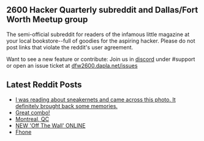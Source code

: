 ## 2600 Hacker Quarterly subreddit and Dallas/Fort Worth Meetup group
The semi-official subreddit for readers of the infamous little magazine at your local bookstore--full of goodies for the aspiring hacker. Please do not post links that violate the reddit's user agreement.

Want to see a new feature or contribute: 
Join us in [discord](https://dfw2600.dapla.net/chat) under #support or open an issue ticket at [dfw2600.dapla.net/issues](https://dfw2600.dapla.net/issues)

## Latest Reddit Posts
<!-- BLOG-POST-LIST:START -->
- [I was reading about sneakernets and came across this photo. It definitely brought back some memories.](https://www.reddit.com/r/2600/comments/1j2v5t3/i_was_reading_about_sneakernets_and_came_across/)
- [Great combo!](https://www.reddit.com/r/2600/comments/1j0uqy7/great_combo/)
- [Montreal, QC](https://www.reddit.com/r/2600/comments/1iytwv3/montreal_qc/)
- [NEW 'Off The Wall' ONLINE](https://2600.com/wall/25-02-2025)
- [Fhone](https://www.reddit.com/r/2600/comments/1iw3hif/fhone/)
<!-- BLOG-POST-LIST:END -->
